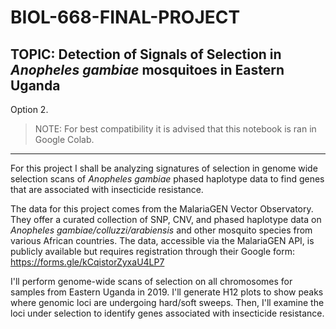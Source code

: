 # BIOL-668-FINAL-PROJECT
## TOPIC: Detection of Signals of Selection in *Anopheles gambiae* mosquitoes in Eastern Uganda
Option 2.

> NOTE: For best compatibility it is advised that this notebook is ran in Google Colab.
---
For this project I shall be analyzing signatures of selection in genome wide selection scans of *Anopheles gambiae* phased haplotype data to find genes that are associated with insecticide resistance. 

The data for this project comes from the MalariaGEN Vector Observatory. They offer a curated collection of SNP, CNV, and phased haplotype data on *Anopheles gambiae/colluzzi/arabiensis* and other mosquito species from various African countries. The data, accessible via the MalariaGEN API, is publicly available but requires registration through their Google form: https://forms.gle/kCqistorZyxaU4LP7

 I'll perform genome-wide scans of selection on all chromosomes for samples from Eastern Uganda in 2019. I'll generate H12 plots to show peaks where genomic loci are undergoing hard/soft sweeps. Then, I'll examine the loci under selection to identify genes associated with insecticide resistance.

